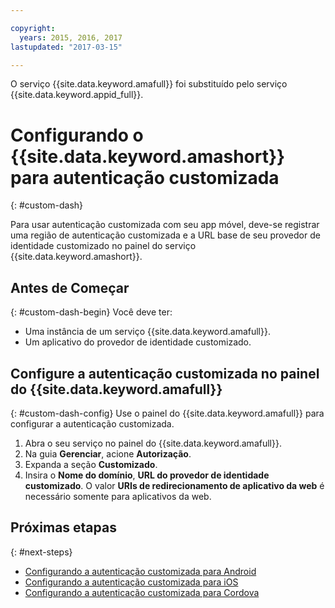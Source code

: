```yaml
---

copyright:
  years: 2015, 2016, 2017
lastupdated: "2017-03-15"

---
```


O serviço {{site.data.keyword.amafull}} foi substituído pelo serviço {{site.data.keyword.appid_full}}.

# Configurando o {{site.data.keyword.amashort}} para autenticação customizada
{: #custom-dash}


Para usar autenticação customizada com seu app móvel, deve-se registrar uma região de autenticação customizada e a URL base de seu provedor de identidade customizado no painel do serviço {{site.data.keyword.amashort}}.

## Antes de Começar
{: #custom-dash-begin}
Você deve ter:
* Uma instância de um serviço
{{site.data.keyword.amafull}}.
* Um aplicativo do provedor de identidade customizado.

## Configure a autenticação customizada no painel do {{site.data.keyword.amafull}}
{: #custom-dash-config}
Use o painel do {{site.data.keyword.amafull}} para configurar a autenticação customizada.

1. Abra o seu serviço no painel do {{site.data.keyword.amafull}}.
1. Na guia **Gerenciar**, acione
**Autorização**.
1. Expanda a seção **Customizado**.
1. Insira o **Nome do domínio**,
**URL do provedor de identidade customizado**. O valor **URIs de redirecionamento de aplicativo da
web** é necessário somente para aplicativos da web.

## Próximas etapas
{: #next-steps}
* [Configurando a autenticação customizada para Android](custom-auth-android.html)
* [Configurando a autenticação customizada para iOS](custom-auth-ios-swift-sdk.html)
* [Configurando a autenticação customizada para Cordova](custom-auth-cordova.html)
